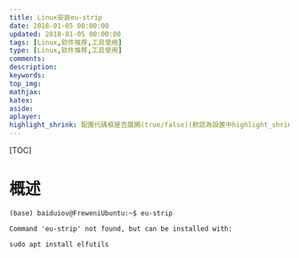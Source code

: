 ```yaml
---
title: Linux安装eu-strip
date: 2018-01-05 00:00:00
updated: 2018-01-05 00:00:00
tags: [Linux,软件推荐,工具使用]
type: [Linux,软件推荐,工具使用]
comments:
description:
keywords:
top_img:
mathjax:
katex:
aside:
aplayer:
highlight_shrink: 配置代碼框是否展開(true/false)(默認為設置中highlight_shrink的配置)
---
```


[TOC]



# 概述



```
(base) baiduiov@FreweniUbuntu:~$ eu-strip

Command 'eu-strip' not found, but can be installed with:

sudo apt install elfutils

```

